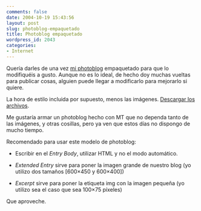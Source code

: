 ```yaml
---
comments: false
date: 2004-10-19 15:43:56
layout: post
slug: photoblog-empaquetado
title: Photoblog empaquetado
wordpress_id: 2043
categories:
- Internet
---
```


Quería darles de una vez [mi photoblog](http://www.minid.net/photoblog/) empaquetado para que lo modifiquéis a gusto. Aunque no es lo ideal, de hecho doy muchas vueltas para publicar cosas, alguien puede llegar a modificarlo para mejorarlo si quiere.





La hora de estilo incluida por supuesto, menos las imágenes. [Descargar los archivos](http://www.minid.net/files/photoblog.zip).





Me gustaría armar un photoblog hecho con MT que no dependa tanto de las imágenes, y otras cosillas, pero ya ven que estos días no dispongo de mucho tiempo.





Recomendado para usar este modelo de photoblog:





  


  * Escribir en el _Entry Body_, utilizar HTML y no el modo automático.


  * _Extended Entry_ sirve para poner la imagen grande de nuestro blog (yo utilizo dos tamaños [600&#215;450 y 600&#215;400])


  * _Excerpt_ sirve para poner la etiqueta img con la imagen pequeña (yo utilizo sea el caso que sea 100&#215;75 píxeles) 





Que aproveche.






 
